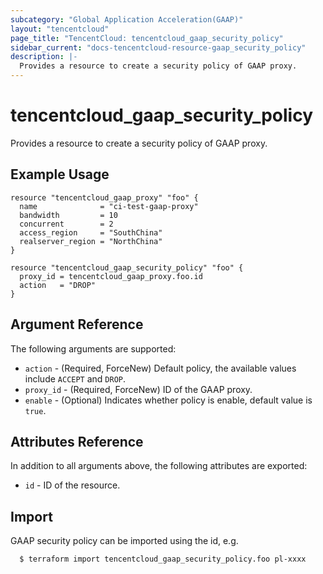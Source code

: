 ```yaml
---
subcategory: "Global Application Acceleration(GAAP)"
layout: "tencentcloud"
page_title: "TencentCloud: tencentcloud_gaap_security_policy"
sidebar_current: "docs-tencentcloud-resource-gaap_security_policy"
description: |-
  Provides a resource to create a security policy of GAAP proxy.
---
```


# tencentcloud_gaap_security_policy

Provides a resource to create a security policy of GAAP proxy.

## Example Usage

```hcl
resource "tencentcloud_gaap_proxy" "foo" {
  name              = "ci-test-gaap-proxy"
  bandwidth         = 10
  concurrent        = 2
  access_region     = "SouthChina"
  realserver_region = "NorthChina"
}

resource "tencentcloud_gaap_security_policy" "foo" {
  proxy_id = tencentcloud_gaap_proxy.foo.id
  action   = "DROP"
}
```

## Argument Reference

The following arguments are supported:

* `action` - (Required, ForceNew) Default policy, the available values include `ACCEPT` and `DROP`.
* `proxy_id` - (Required, ForceNew) ID of the GAAP proxy.
* `enable` - (Optional) Indicates whether policy is enable, default value is `true`.

## Attributes Reference

In addition to all arguments above, the following attributes are exported:

* `id` - ID of the resource.



## Import

GAAP security policy can be imported using the id, e.g.

```
  $ terraform import tencentcloud_gaap_security_policy.foo pl-xxxx
```

